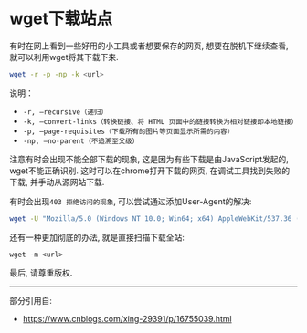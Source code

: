 # wget下载站点

有时在网上看到一些好用的小工具或者想要保存的网页, 想要在脱机下继续查看,
就可以利用wget将其下载下来.

```bash
wget -r -p -np -k <url>
```

说明：

- `-r, –recursive（递归）`
- `-k, –convert-links（转换链接、将 HTML 页面中的链接转换为相对链接即本地链接）`
- `-p, –page-requisites（下载所有的图片等页面显示所需的内容）`
- `-np, –no-parent（不追溯至父级）`

注意有时会出现不能全部下载的现象, 这是因为有些下载是由JavaScript发起的,
wget不能正确识别. 这时可以在chrome打开下载的网页, 
在调试工具找到失败的下载, 并手动从源网站下载.

有时会出现`403 拒绝访问的现象`, 可以尝试通过添加User-Agent的解决:

```bash
wget -U "Mozilla/5.0 (Windows NT 10.0; Win64; x64) AppleWebKit/537.36 (KHTML, like Gecko) Chrome/72.0.3626.121 Safari/537.36"
```

还有一种更加彻底的办法, 就是直接扫描下载全站:
```
wget -m <url>
```

最后, 请尊重版权.

---

部分引用自:
- <https://www.cnblogs.com/xing-29391/p/16755039.html>
